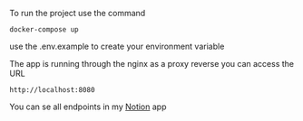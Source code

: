 To run the project use the command

```
docker-compose up
```

use the .env.example to create your environment variable

The app is running through the nginx as a proxy reverse you can access the URL

```
http://localhost:8080
```

You can se all endpoints in my [Notion](https://fancy-farmhouse-eac.notion.site/Bookstore-9876185206a6404f9d7e7101d491e47a) app

